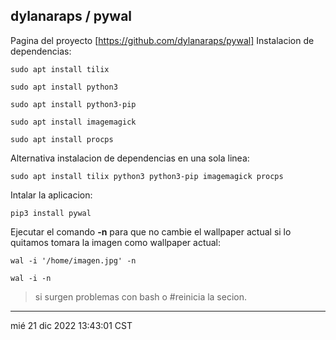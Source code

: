 ## dylanaraps / pywal

Pagina del proyecto [https://github.com/dylanaraps/pywal]
Instalacion de dependencias:

    sudo apt install tilix
    
    sudo apt install python3
    
    sudo apt install python3-pip
    
    sudo apt install imagemagick
    
    sudo apt install procps

Alternativa instalacion de dependencias en una sola linea:
    
    sudo apt install tilix python3 python3-pip imagemagick procps

Intalar la aplicacion:
    
    pip3 install pywal

Ejecutar el comando **-n** para que no cambie el wallpaper actual si lo quitamos tomara la imagen como wallpaper actual:
    
    wal -i '/home/imagen.jpg' -n

    wal -i -n

 > si surgen problemas con bash o #reinicia  la secion.

------------------------------------
mié 21 dic 2022 13:43:01 CST
